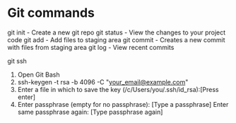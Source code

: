 # Git commands

git init - Create a new git repo
git status - View the changes to your project code
git add - Add files to staging area
git commit - Creates a new commit with files from staging area
git log - View recent commits

git ssh

1. Open Git Bash
2. ssh-keygen -t rsa -b 4096 -C "your_email@example.com"
3. Enter a file in which to save the key (/c/Users/you/.ssh/id_rsa):[Press enter]
4. Enter passphrase (empty for no passphrase): [Type a passphrase]
Enter same passphrase again: [Type passphrase again]
